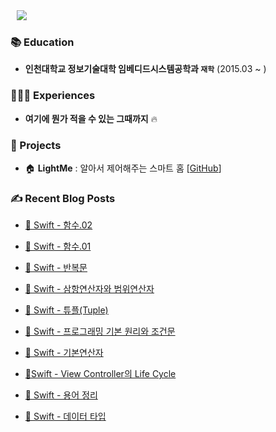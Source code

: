 <div>
  <a href="https://stansign.github.io/"></a>
<img
src="http://img.shields.io/badge/-Tech%20Blog-655ced?style=flat&logo=github&link=https://stansign.github.io/"
style="height : auto; margin-left : 10px; margin-right : 10px;" align="left"/>
</div>

<br/>

### 📚 Education

- **인천대학교 정보기술대학 임베디드시스템공학과 `재학`** (2015.03 ~ )<br/>

### 🙋🏻‍♂️ Experiences

- **여기에 뭔가 적을 수 있는 그때까지** 🔥 </br>

### 💾 Projects

- 🏠 **LightMe** : 알아서 제어해주는 스마트 홈 [[GitHub](https://github.com/StanSign/Capstone-Zigbee)]

### ✍ Recent Blog Posts

- [🧰 Swift - 함수.02](https://stansign.github.io/blog/Allen11) <br>
- [🧰 Swift - 함수.01](https://stansign.github.io/blog/Allen10) <br>
- [🧰 Swift - 반복문](https://stansign.github.io/blog/Allen09) <br>
- [🧰 Swift - 삼항연산자와 범위연산자](https://stansign.github.io/blog/Allen08) <br>
- [🧰 Swift - 튜플(Tuple)](https://stansign.github.io/blog/Allen07) <br>

- [🧰 Swift - 프로그래밍 기본 원리와 조건문](https://stansign.github.io/blog/Allen06) <br>
- [🧰 Swift - 기본연산자](https://stansign.github.io/blog/Allen05) <br>
- [🍎Swift - View Controller의 Life Cycle](https://stansign.github.io/blog/Swift11) <br>
- [🧰 Swift - 용어 정리](https://stansign.github.io/blog/Allen04) <br>
- [🧰 Swift - 데이터 타입](https://stansign.github.io/blog/Allen03) <br>
